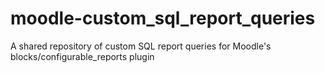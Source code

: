 moodle-custom_sql_report_queries
================================

A shared repository of custom SQL report queries for Moodle's blocks/configurable_reports plugin
